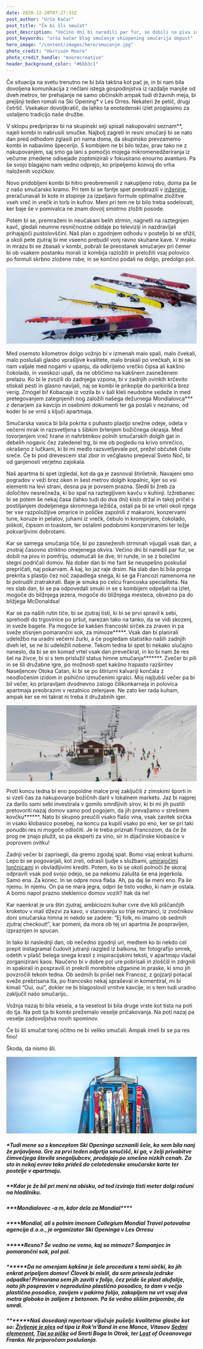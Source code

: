 ```yaml
---
date: 2020-12-20T07:27:33Z
post_author: "Urša Kačar"
post_title: "Če bi šli smučat"
post_description: "Večino dni bi naredili par fur, se dobili na pivu in pomfriju, odsmučali še dve, tri runde, in se z bolečimi stegni podričali domov. Na dober dan bi me fant še neuspešno poskušal prepričati, naj pokarvam. A kaj, ko jaz raje drsim. Na slab dan bi bila proga prekrita s plastjo čez noč zapadlega snega, ki se ga Francozi namenoma ne bi potrudili zratrakirati. Baje je smuka po celcu francoska specialiteta. "
post_keywords: "urša kačar blog smučanje skiopening smučarija dopust"
hero_image: "/content/images/hero/smucanje.jpg"
photo_credit: "Harrison Moore"
photo_credit_handle: "moorecreative"
header_background_color: "#6bb3c1"
---
```


Če situacija na svetu trenutno ne bi bila takšna kot pač je, in bi nam bila dovoljena komunikacija z nečlani istega gospodinjstva iz razdalje manjše od dveh metrov, ter prehajanje ne samo občinskih ampak tudi državnih meja, bi prejšnji teden romali na Ski Opening\* v Les Orres. Nekateri že petič, drugi četrtič. Vsekakor dovoljkratič, da lahko ta enotedenski izlet proglasimo za ustaljeno tradicijo naše družbe.

V sklopu predpriprav bi na skupinski seji spisali nakupovalni seznam\*\*, najeli kombi in nabrusili smučke. Najbolj zagreti in resni smučarji bi se nato dan pred odhodom zglasili pri nama doma, da skupinsko prevzamemo kombi in nabavimo špecerijo. S kombijem ne bi bilo težav, prav tako ne z nakupovanjem, saj smo ga lani s pomočjo mojega mikromenedžeriranja iz večurne zmedene odisejade zoptimizirali v fokusirano enourno avanturo. Pa še svojo blagajno nam vedno odprejo, ko pripeljemo konvoj do vrha naloženih vozičkov.

Novo pridobljeni kombi bi hitro preobremenili z nakupljeno robo, doma pa še z našo smučarsko kramo. Pri tem bi se fantje spet preobrazili v <span style="color:#29aec7">[inženirje](0920-vavcer)</span>, preračunavali bi kote in stopinje za izpeljavo formule optimalne zložitve vseh vreč in vrečk in torb in kufrov. Meni pri tem ne bi bilo treba sodelovati, ker baje še v pomivalca ne znam dovolj smotrno zložiti posode.

Potem bi se, premraženi in neučakani belih strmin, nagnetli na raztegnjen kavč, gledali neumne resničnostne oddaje po televiziji in nazdravljali prihajajoči pustolovščini. Naš plan o zgodnjem odhodu v posteljo bi se sfižil, a okoli pete zjutraj bi me vseeno prebudil vonj ravno skuhane kave. V mraku in mrazu bi se zbasali v kombi, pobrali še preostanek smučarjev pri čemer bi ob vsakem postanku morali iz kombija razložiti in preložiti vsaj polovico po formuli skrbno zložene robe, in se končno podali na dolgo, predolgo pot.

![](/content/images/blog/mini-smuka1.jpg)

Med osemsto kilometrov dolgo vožnjo bi v izmenah malo spali, malo čvekali, malo poslušali glasbo vprašljive kvalitete, malo brskali po vrečkah, ki bi se nam valjale med nogami v upanju, da odkrijemo vrečko čipsa ali kakšno čokolado, in vseskozi upali, da ne obtičimo na kakšnem zasneženem prelazu. Ko bi le zvozili do zadnjega vzpona, bi v zadnjih ovinkih krčevito stiskali pesti in glasno navijali, naj se kombi le prikoplje do parkirišča brez verig. Zmogel bi! Kobacaje iz vozila bi v šali kleli neudobne sedeže in med pretegovanjem zategnjenih nog založili našega dežurnega Mondialovca\*\*\* z denarjem za kavcijo in osebnimi dokumenti ter ga poslali v neznano, od koder bi se vrnil s ključi apartmaja.

Smučarska vasica bi bila pokrita s puhasto plastjo snežne odeje, odeta v večerni mrak in razsvetljena s šibkim brlenjem božičnega okrasja. Med tovorjenjem vreč hrane in nahrbtnikov polnih smučarskih dolgih gat in debelih nogavic čez zaledenel trg, bi me ob pogledu na krivo smrečico, okrašeno z lučkami, ki bi mi medlo razsvetljevale pot, prežel občutek čiste sreče. Če bi pod drevescem stal zbor in večglasno prepeval Sveto Noč, bi od ganjenosti verjetno zajokala.

Naš apartma bi spet izgledal, kot da ga je zasnoval štiriletnik. Navajeni smo pogradov v veži brez oken in šest metrov dolgih kopalnic, kjer so vsi elementi na levi strani, desna pa je povsem prazna. Sledil bi žreb za določitev nesrečneža, ki bo spal na raztegljivem kavču v kuhinji. Izžrebanec bi se potem še nekaj časa (lahko tudi do dva dni) kislo držal in takoj pričel s postiljanjem dodeljenega skromnega ležišča, ostali pa bi se vrteli okoli njega ter vse razpoložljive omarice in poličke zapolnili z makaroni, konzervami tune, koruze in pelatov, juhami iz vrečk, čebulo in krompirjem, čokolado, piškoti, čipsom in toastom, ter ostalimi podobnimi konzerviranimi ter težje pokvarljivimi dobrotami.

Kar se samega smučanja tiče, bi po zasneženih strminah vijugali vsak dan, a znotraj časovno striktno omejenega okvira. Večino dni bi naredili par fur, se dobili na pivu in pomfriju, odsmučali še dve, tri runde, in se z bolečimi stegni podričali domov. Na dober dan bi me fant še neuspešno poskušal prepričati, naj pokarvam. A kaj, ko jaz raje drsim. Na slab dan bi bila proga prekrita s plastjo čez noč zapadlega snega, ki se ga Francozi namenoma ne bi potrudili zratrakirati. Baje je smuka po celcu francoska specialiteta. Na res slab dan, bi se pa odpovedali smuki in se s kombijem odpeljali na izlet, mogoče do bližnjega jezera, mogoče do bližnjega mesteca, obvezno pa do bližjega McDonaldsa!

Kar se pa naših rutin tiče, bi se zjutraj tisti, ki bi se prvi spravil k sebi, sprehodil do trgovinice po pršut, narezan tako na tanko, da se vidi skozenj, in sveže bagete. Pa mogoče še kakšen francoski sirček za zraven in pa sveže stisnjen pomarančni sok, za mimoze\*\*\*\*\*. Vsak dan bi planirali udeležbo na uradni večerni žurki, a če pogledam statistiko naših zadnjih dveh let, se ne bi udeležili nobene. Tekom tedna bi spet bi nekako slučajno naneslo, da bi se en komad vrtel vsak dan prevečkrat, in ko bi nam že res šel na živce, bi si s tem prislužil status himne smučanja\*\*\*\*\*\*\*. Zvečer bi pili in se šli družabne igre, po možnosti spet kakšno trapasto razširitev Naseljencev Otoka Catan, ki bi se po štiriurni kalvariji končala z neodločenim izidom in psihično izmučenimi igralci. Moj najljubši večer pa bi bil večer, ko pripravljam dvodnevno zalogo čilikonkarneja in polovica apartmaja preobrazim v rezalnico zelenjave. Ne zato ker rada kuham, ampak ker se mi takrat ni treba it družabnih iger.

![](/content/images/blog/mini-smuka3.jpg)

Proti koncu tedna bi eno popoldne malce prej zaključili z zimskimi športi in si vzeli čas za nakupovanje božičnih daril v lokalnem marketu. Jaz bi najprej za darilo sami sebi investirala v gomilo smrdljivih sirov, ki bi mi jih pustili pretovoriti nazaj domov samo pod pogojem, da jih prevažamo v strešnem kovčku\*\*\*\*\*\*. Nato bi skupno preučili vsako flašo vina, vsak zavitek sirčka in vsako klobasico posebej, na koncu pa kupili vsako po eno, ker se pri taki ponudbi res ni mogoče odločiti. Je le treba priznati Francozom, da če že prog ne znajo plužit, so pa eksperti za vino, sir in dijačinske klobasice v poprovem ovitku!

Zadnji večer bi zaprisegli, da gremo zgodaj spat. Bomo vsaj enkrat kulturni. Lepo bi se pogovarjali, kot zreli, odrasli ljudje s službami, <span style="color:#29aec7">[umirajočimi lončnicami](1020-zelenoprstnost)</span> in obvladljivimi krediti. Potem, ko bi se okoli polnoči že skoraj odpravili vsak pod svojo odejo, se pa nekomu zalušta še ena jegerkola. Samo ena. Za konec. In se odpre nova flaša. Ah, pa daj še meni eno. Pa še njemu. In njemu. On pa ne mara jegra, odpri še tisto vodko, ki nam je ostala. A bomo napol prazno steklenico domov vozili? Itak da ne!

Kar naenkrat je ura štiri zjutraj, ambiciozni kuhar cvre dve kili piščančjih kroketov v mali džezvi za kavo, v stanovanju so trije neznanci, iz zvočnikov doni smučarska himna in nekdo se zadere: “Ej folk, mi imamo ob sedmih zjutraj checkout!”, kar pomeni, da mora ob tej uri apartma že pospravljen, izpraznjen in spucan.

In tako bi naslednji dan, ob nečedno zgodnji uri, medtem ko bi nekdo cel prepit instagramal čudovit jutranji razgled iz balkona, ter fotografijo smrek, odetih v plašč belega snega krasil z inspiracijskimi teksti, v apartmaju vladal zorganizirani kaos. Naučeno bi v dobre pol ure pobrisali in zloščili in zdrgnili in spakirali in pospravili in prekrili morebitne ožganine in praske, ki smo jih povzročili tekom tedna. Ob sedmih bi prišel nek Francoz, z gojzarji potacal sveže prebrisana tla, po francosko nekaj spraševal in komentiral, mi bi kimali “Oui, oui”, dokler ne bi blagoslovil vrnitve kavcije, in s tem tudi uradno zaključil našo smučarijo..

Vožnja nazaj bi bila vesela, a ta veselost bi bila druge vrste kot tista na poti do tja. Na poti tja bi kombi prežemalo veselje pričakovanja. Na poti nazaj pa veselje zadovoljstva novih spominov.

Če bi šli smučat torej očitno ne bi veliko smučali. Ampak imeli bi se pa res fino!

Škoda, da nismo šli.

![](/content/images/blog/mini-smuka2.jpg)

##### \*Tudi mene so s konceptom Ski Openinga seznanili šele, ko sem bila nanj že prijavljena. Gre za prvi teden odprtja smučišč, ki ga, v želji privabitve čimvečjega števila snegoljubcev, prodajajo po smešno nizkih cenah. Za sto in nekaj evrov tako prideš do celotedenske smučarske karte ter postelje v apartmaju.

##### \*\*Kdor je že bil pri meni na obisku, od tod izvirajo tisti meter dolgi računi na hladilniku.

##### \*\*\*Mondialovec -a m, kdor dela za Mondial\*\*\*\*

##### \*\*\*\*Mondial, ali s polnim imenom Collegium Mondial Travel potovalna agencija d.o.o., je organizator Ski Openinga v Les Orresu

##### \*\*\*\*\*Resno? Še vedno ne vemo, kaj so mimoze? Šampanjec in pomarančni sok, pol pol.

##### \*\*\*\*\*\*Da ne omenjam kakšna je šele procedura s temi sirčki, ko jih enkrat pripeljem domov! Človek bi mislil, da sem prinesla jedrske odpadke! Primorana sem jih zaviti v folijo, čez pride še plast alufolije, nato jih pospravim v neprodušno plastično posodico, to dam v večjo plastično posodico, zavijem v pakirno folijo, zakopljem na vrt vsaj dva metra globoko in zalijem z betonom. Pa še vedno slišim pripombe, da smrdi.

##### \*\*\*\*\*\*\*Naš dosedanji repertoar vljučuje pušeljc kvalitetne glasbe kot so: <span style="color:#29aec7">[Življenje je ples](https://www.youtube.com/watch?v=Ta4k6Y6Ab7o)</span> od tipa iz Rok'n'Band in ene Mance, Vitasov <span style="color:#29aec7">[Sedmi elemenent](https://www.youtube.com/watch?v=989-7xsRLR4)</span>, <span style="color:#29aec7">[Tipi so pičke](https://www.youtube.com/watch?v=55iADhU4TIk)</span> od Smrti Boga In Otrok, ter <span style="color:#29aec7">[Lost](https://www.youtube.com/watch?v=fB709G9BWQc)</span> of Oceanovega Franka. Ne priporočam poslušanja.
